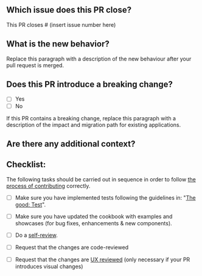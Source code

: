 ## Which issue does this PR close?

This PR closes # (insert issue number here)

## What is the new behavior?

Replace this paragraph with a description of the new behaviour after your pull request is merged.

## Does this PR introduce a breaking change?

- [ ] Yes
- [ ] No

If this PR contains a breaking change, replace this paragraph with a description of the impact and migration path for existing applications. 

## Are there any additional context?

## Checklist:

The following tasks should be carried out in sequence in order to follow [the process of contributing](../CONTRIBUTING.md/#the-process-of-contributing) correctly.

- [ ] Make sure you have implemented tests following the guidelines in: "[The good: Test](./CONTRIBUTING.MD/#test)".
- [ ] Make sure you have updated the cookbook with examples and showcases (for bug fixes, enhancements & new components).
- [ ] Do a [self-review](./CONTRIBUTING.md/#self-review).
- [ ] Request that the changes are code-reviewed 
- [ ] Request that the changes are [UX reviewed](./CONTRIBUTING.md/#ux-review) (only necessary if your PR introduces visual changes)

